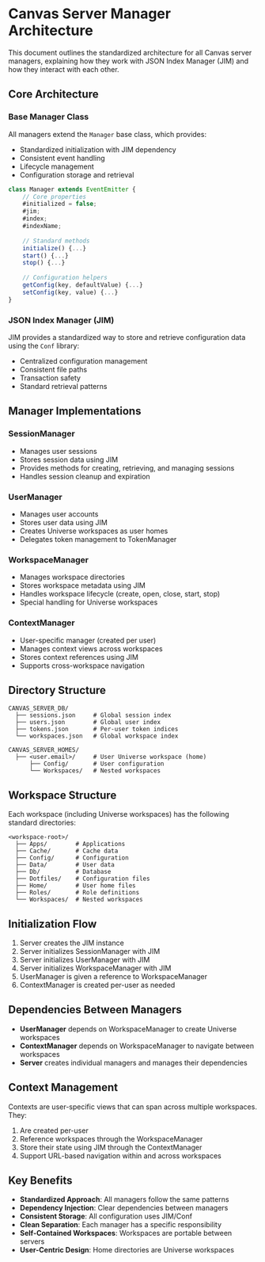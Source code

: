 # Canvas Server Manager Architecture

This document outlines the standardized architecture for all Canvas server managers, explaining how they work with JSON Index Manager (JIM) and how they interact with each other.

## Core Architecture

### Base Manager Class

All managers extend the `Manager` base class, which provides:

- Standardized initialization with JIM dependency
- Consistent event handling
- Lifecycle management
- Configuration storage and retrieval

```javascript
class Manager extends EventEmitter {
    // Core properties
    #initialized = false;
    #jim;
    #index;
    #indexName;
    
    // Standard methods
    initialize() {...}
    start() {...}
    stop() {...}
    
    // Configuration helpers
    getConfig(key, defaultValue) {...}
    setConfig(key, value) {...}
}
```

### JSON Index Manager (JIM)

JIM provides a standardized way to store and retrieve configuration data using the `Conf` library:

- Centralized configuration management
- Consistent file paths
- Transaction safety
- Standard retrieval patterns

## Manager Implementations

### SessionManager

- Manages user sessions
- Stores session data using JIM
- Provides methods for creating, retrieving, and managing sessions
- Handles session cleanup and expiration

### UserManager

- Manages user accounts
- Stores user data using JIM
- Creates Universe workspaces as user homes
- Delegates token management to TokenManager

### WorkspaceManager

- Manages workspace directories
- Stores workspace metadata using JIM
- Handles workspace lifecycle (create, open, close, start, stop)
- Special handling for Universe workspaces

### ContextManager

- User-specific manager (created per user)
- Manages context views across workspaces
- Stores context references using JIM
- Supports cross-workspace navigation

## Directory Structure

```
CANVAS_SERVER_DB/
  ├── sessions.json     # Global session index
  ├── users.json        # Global user index
  ├── tokens.json       # Per-user token indices
  └── workspaces.json   # Global workspace index

CANVAS_SERVER_HOMES/
  ├── <user.email>/     # User Universe workspace (home)
      ├── Config/       # User configuration
      └── Workspaces/   # Nested workspaces

```

## Workspace Structure

Each workspace (including Universe workspaces) has the following standard directories:

```
<workspace-root>/
  ├── Apps/        # Applications
  ├── Cache/       # Cache data
  ├── Config/      # Configuration
  ├── Data/        # User data
  ├── Db/          # Database
  ├── Dotfiles/    # Configuration files
  ├── Home/        # User home files
  ├── Roles/       # Role definitions
  └── Workspaces/  # Nested workspaces
```

## Initialization Flow

1. Server creates the JIM instance
2. Server initializes SessionManager with JIM
3. Server initializes UserManager with JIM
4. Server initializes WorkspaceManager with JIM
5. UserManager is given a reference to WorkspaceManager
6. ContextManager is created per-user as needed

## Dependencies Between Managers

- **UserManager** depends on WorkspaceManager to create Universe workspaces
- **ContextManager** depends on WorkspaceManager to navigate between workspaces
- **Server** creates individual managers and manages their dependencies

## Context Management

Contexts are user-specific views that can span across multiple workspaces. They:

1. Are created per-user
2. Reference workspaces through the WorkspaceManager
3. Store their state using JIM through the ContextManager
4. Support URL-based navigation within and across workspaces

## Key Benefits

- **Standardized Approach**: All managers follow the same patterns
- **Dependency Injection**: Clear dependencies between managers
- **Consistent Storage**: All configuration uses JIM/Conf
- **Clean Separation**: Each manager has a specific responsibility
- **Self-Contained Workspaces**: Workspaces are portable between servers
- **User-Centric Design**: Home directories are Universe workspaces 

